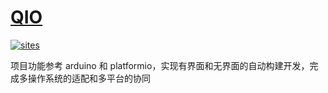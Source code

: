 ﻿# [QIO](https://github.com/Qitas/QIO) 

[![sites](http://182.61.61.133/link/resources/head.png)](http://www.qitas.cn) 


项目功能参考 arduino 和 platformio，实现有界面和无界面的自动构建开发，完成多操作系统的适配和多平台的协同


